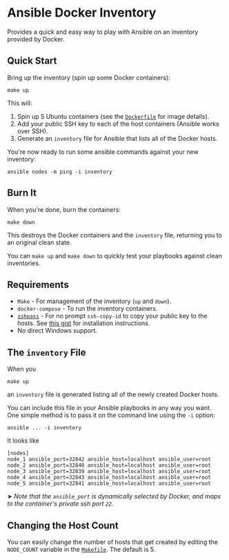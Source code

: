 # Ansible Docker Inventory

Provides a quick and easy way to play with Ansible on an inventory provided by Docker.  

## Quick Start

Bring up the inventory (spin up some Docker containers):
```
make up
```

This will:

1.  Spin up 5 Ubuntu containers (see the [`Dockerfile`](Dockerfile) for image details).
2.  Add your public SSH key to each of the host containers (Ansible works over SSH).  
3.  Generate an `inventory` file for Ansible that lists all of the Docker hosts.

You're now ready to run some ansible commands against your new inventory:
```
ansible nodes -m ping -i inventory
```

## Burn It

When you're done, burn the containers:
```
make down
```
This destroys the Docker containers and the `inventory` file, returning you to an original clean state.

You can `make up` and `make down` to quickly test your playbooks against clean inventories.



## Requirements

* `Make` - For management of the inventory (`up` and `down`).
* `docker-compose` - To run the inventory containers.
* [`sshpass`](https://linux.die.net/man/1/sshpass) - For no prompt `ssh-copy-id` to copy your public key to the hosts.  See [this gist](https://gist.github.com/arunoda/7790979#installing-sshpass) for installation instructions.
* No direct Windows support.


## The `inventory` File

When you
```
make up
```
an `inventory` file is generated listing all of the newly created Docker hosts.

You can include this file in your Ansible playbooks in any way you want.  One simple method is to pass it on the command line using the `-i` option:
```
ansible ... -i inventory
```

It looks like
```
[nodes]
node_1 ansible_port=32842 ansible_host=localhost ansible_user=root
node_2 ansible_port=32840 ansible_host=localhost ansible_user=root
node_3 ansible_port=32839 ansible_host=localhost ansible_user=root
node_4 ansible_port=32843 ansible_host=localhost ansible_user=root
node_5 ansible_port=32841 ansible_host=localhost ansible_user=root
```

➤ _Note that the `ansible_port` is dynamically selected by Docker, and maps to the container's private ssh port `22`._

## Changing the Host Count
You can easily change the number of hosts that get created by editing the `NODE_COUNT` variable in the [`Makefile`](Makefile).  The default is 5.
